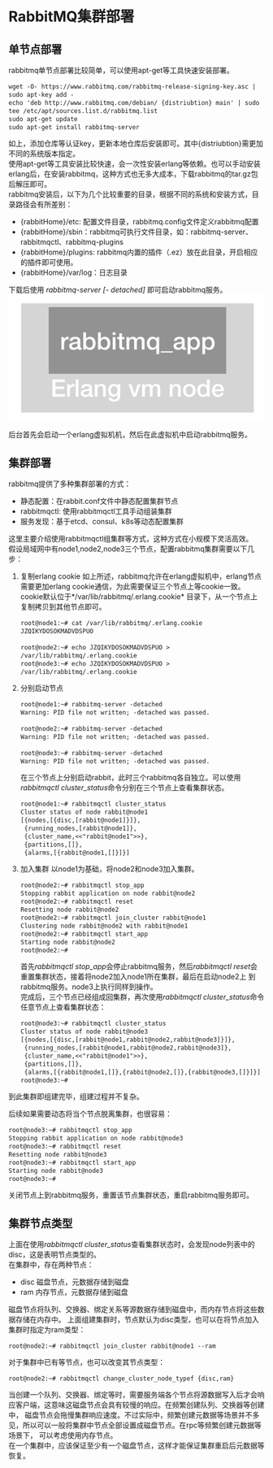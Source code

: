 # RabbitMQ集群部署

## 单节点部署
rabbitmq单节点部署比较简单，可以使用apt-get等工具快速安装部署。

```
wget -O- https://www.rabbitmq.com/rabbitmq-release-signing-key.asc | sudo apt-key add -
echo 'deb http://www.rabbitmq.com/debian/ {distriubtion} main' | sudo tee /etc/apt/sources.list.d/rabbitmq.list
sudo apt-get update
sudo apt-get install rabbitmq-server
```
如上，添加仓库等认证key，更新本地仓库后安装即可。其中{distriubtion}需更加不同的系统版本指定。  
使用apt-get等工具安装比较快速，会一次性安装erlang等依赖。也可以手动安装erlang后，在安装rabbitmq，这种方式也无多大成本，下载rabbitmq的tar.gz包
后解压即可。   
rabbitmq安装后，以下为几个比较重要的目录，根据不同的系统和安装方式，目录路径会有所差别：    
- {rabbitHome}/etc: 配置文件目录，rabbitmq.config文件定义rabbitmq配置
- {rabbitHome}/sbin：rabbitmq可执行文件目录，如：rabbitmq-server、rabbitmqctl、rabbitmq-plugins
- {rabbitHome}/plugins: rabbitmq内置的插件（.ez）放在此目录，开启相应的插件即可使用。
- {rabbitHome}/var/log：日志目录

下载后使用 *rabbitmq-server \[- detached]* 即可启动rabbitmq服务。
![](img/cluster/rabbit-single-node.png)

后台首先会启动一个erlang虚拟机机，然后在此虚拟机中启动rabbitmq服务。  

## 集群部署
rabbitmq提供了多种集群部署的方式：  
- 静态配置：在rabbit.conf文件中静态配置集群节点
- rabbitmqctl: 使用rabbitmqctl工具手动组装集群
- 服务发现：基于etcd、consul、k8s等动态配置集群

这里主要介绍使用rabbitmqctl组集群等方式，这种方式在小规模下灵活高效。  
假设局域网中有node1,node2,node3三个节点，配置rabbitmq集群需要以下几步：
1. 复制erlang cookie
    如上所述，rabbitmq允许在erlang虚拟机中，erlang节点需要更加erlang cookie通信，为此需要保证三个节点上等cookie一致。cookie默认位于*/var/lib/rabbitmq/.erlang.cookie*
    目录下，从一个节点上复制拷贝到其他节点即可。
    
    ```
    root@node1:~# cat /var/lib/rabbitmq/.erlang.cookie 
    JZQIKYDOSOKMADVDSPUO
    
    root@node2:~# echo JZQIKYDOSOKMADVDSPUO > /var/lib/rabbitmq/.erlang.cookie
    root@node3:~# echo JZQIKYDOSOKMADVDSPUO > /var/lib/rabbitmq/.erlang.cookie
    ```
2. 分别启动节点
    
    ```
    root@node1:~# rabbitmq-server -detached
    Warning: PID file not written; -detached was passed.
    
    root@node2:~# rabbitmq-server -detached
    Warning: PID file not written; -detached was passed.
    
    root@node3:~# rabbitmq-server -detached
    Warning: PID file not written; -detached was passed.
    ```
    在三个节点上分别启动rabbit，此时三个rabbitmq各自独立。可以使用*rabbitmqctl cluster_status*命令分别在三个节点上查看集群状态。  
    
    ```
    root@node1:~# rabbitmqctl cluster_status
    Cluster status of node rabbit@node1
    [{nodes,[{disc,[rabbit@node1]}]},
     {running_nodes,[rabbit@node1]},
     {cluster_name,<<"rabbit@node1">>},
     {partitions,[]},
     {alarms,[{rabbit@node1,[]}]}]
    ```

3. 加入集群
    以node1为基础，将node2和node3加入集群。
    ```
    root@node2:~# rabbitmqctl stop_app
    Stopping rabbit application on node rabbit@node2
    root@node2:~# rabbitmqctl reset
    Resetting node rabbit@node2
    root@node2:~# rabbitmqctl join_cluster rabbit@node1
    Clustering node rabbit@node2 with rabbit@node1
    root@node2:~# rabbitmqctl start_app
    Starting node rabbit@node2
    root@node2:~#
    ```
    首先*rabbitmqctl stop_app*会停止rabbitmq服务，然后*rabbitmqctl reset*会重置集群状态，接着将node2加入node1所在集群，最后在启动node2上
    到rabbitmq服务。node3上执行同样到操作。  
    完成后，三个节点已经组成回集群，再次使用*rabbitmqctl cluster_status*命令任意节点上查看集群状态：
    
    ```
    root@node3:~# rabbitmqctl cluster_status
    Cluster status of node rabbit@node3
    [{nodes,[{disc,[rabbit@node1,rabbit@node2,rabbit@node3]}]},
     {running_nodes,[rabbit@node1,rabbit@node2,rabbit@node3]},
     {cluster_name,<<"rabbit@node1">>},
     {partitions,[]},
     {alarms,[{rabbit@node1,[]},{rabbit@node2,[]},{rabbit@node3,[]}]}]
    root@node3:~# 
    ```

到此集群即组建完毕，组建过程并不复杂。   

后续如果需要动态将当个节点脱离集群，也很容易：
```
root@node3:~# rabbitmqctl stop_app
Stopping rabbit application on node rabbit@node3
root@node3:~# rabbitmqctl reset
Resetting node rabbit@node3
root@node3:~# rabbitmqctl start_app
Starting node rabbit@node3
root@node3:~#
```
关闭节点上到rabbitmq服务，重置该节点集群状态，重启rabbitmq服务即可。


## 集群节点类型
上面在使用*rabbitmqctl cluster_status*查看集群状态时，会发现node列表中的disc，这是表明节点类型的。  
在集群中，存在两种节点：  
- disc 磁盘节点，元数据存储到磁盘
- ram 内存节点，元数据存储到磁盘

磁盘节点将队列、交换器、绑定关系等源数据存储到磁盘中，而内存节点将这些数据存储在内存中。
上面组建集群时，节点默认为disc类型，也可以在将节点加入集群时指定为ram类型：
```
root@node2:~# rabbitmqctl join_cluster rabbit@node1 --ram
```
对于集群中已有等节点，也可以改变其节点类型：
```
root@node2:~# rabbitmqctl change_cluster_node_typef {disc,ram}
```

当创建一个队列、交换器、绑定等时，需要服务端各个节点将源数据写入后才会响应客户端，这意味这磁盘节点会具有较慢的响应。在频繁创建队列、交换器等创建中，
磁盘节点会拖慢集群响应速度。不过实际中，频繁创建元数据等场景并不多见，所以可以一般将集群中节点全部设置成磁盘节点。在rpc等频繁创建元数据等场景下，
可以考虑使用内存节点。   
在一个集群中，应该保证至少有一个磁盘节点，这样才能保证集群重启后元数据等恢复。  

